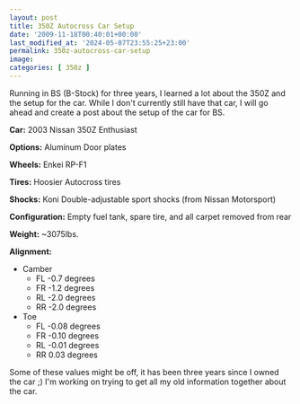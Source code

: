 ```yaml
---
layout: post
title: 350Z Autocross Car Setup
date: '2009-11-18T00:40:01+00:00'
last_modified_at: '2024-05-07T23:55:25+23:00'
permalink: 350z-autocross-car-setup
image:
categories: [ 350z ]
---
```

Running in BS (B-Stock) for three years, I learned a lot about the 350Z and the setup for the car. While I don't currently still have that car, I will go ahead and create a post about the setup of the car for BS.

**Car:** 2003 Nissan 350Z Enthusiast

**Options:** Aluminum Door plates

**Wheels:** Enkei RP-F1

**Tires:** Hoosier Autocross tires

**Shocks:** Koni Double-adjustable sport shocks (from Nissan Motorsport)

**Configuration:** Empty fuel tank, spare tire, and all carpet removed from rear

**Weight:** ~3075lbs.

**Alignment:**
- Camber
  - FL -0.7 degrees
  - FR -1.2 degrees
  - RL -2.0 degrees
  - RR -2.0 degrees
- Toe
  - FL -0.08 degrees
  - FR -0.10 degrees
  - RL -0.01 degrees
  - RR 0.03 degrees

Some of these values might be off, it has been three years since I owned the car ;) I'm working on trying to get all my old information together about the car.
